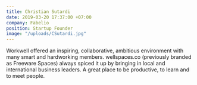 ```yaml
---
title: Christian Sutardi
date: 2019-03-20 17:37:00 +07:00
company: Fabelio
position: Startup Founder
image: "/uploads/CSutardi.jpg"
---
```


Workwell offered an inspiring, collaborative, ambitious environment with many smart and hardworking members. wellspaces.co (previously branded as Freeware Spaces) always spiced it up by bringing in local and international business leaders. A great place to be productive, to learn and to meet people.